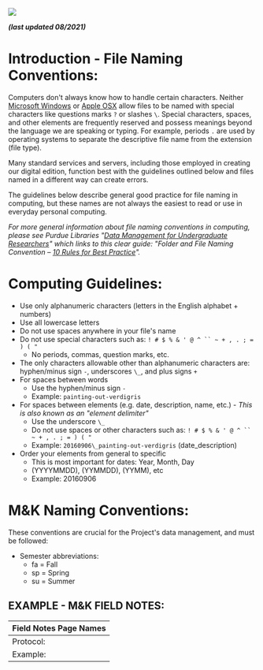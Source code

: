 ![](RackMultipart20230123-1-1moldw_html_41dcfd466f763f85.png)

_**(last updated 08/2021)**_

# Introduction - File Naming Conventions:

Computers don't always know how to handle certain characters. Neither [Microsoft Windows](https://msdn.microsoft.com/en-us/library/windows/desktop/aa365247(v=vs.85).aspx) or [Apple OSX](https://support.apple.com/en-us/HT202808) allow files to be named with special characters like questions marks `?` or slashes `\`. Special characters, spaces, and other elements are frequently reserved and possess meanings beyond the language we are speaking or typing. For example, periods `.` are used by operating systems to separate the descriptive file name from the extension (file type).

Many standard services and servers, including those employed in creating our digital edition, function best with the guidelines outlined below and files named in a different way can create errors.

The guidelines below describe general good practice for file naming in computing, but these names are not always the easiest to read or use in everyday personal computing.

_For more general information about file naming conventions in computing, please see Purdue Libraries "_[_Data Management for Undergraduate Researchers_](http://guides.lib.purdue.edu/c.php?g=353013&p=2378293)_" which links to this clear guide: "Folder and File Naming Convention –_ [_10 Rules for Best Practice_](http://www.exadox.com/en/articles/file-naming-convention-ten-rules-best-practice)_"._

# Computing Guidelines:

- Use only alphanumeric characters (letters in the English alphabet + numbers)
- Use all lowercase letters
- Do not use spaces anywhere in your file's name
- Do not use special characters such as: `! # $ % & ' @ ^ `` ~ + , . ; = ) ( "`
  - No periods, commas, question marks, etc.
- The only characters allowable other than alphanumeric characters are: hyphen/minus sign `-`, underscores `\_`, and plus signs `+`
- For spaces between words
  - Use the hyphen/minus sign `-`
  - Example: `painting-out-verdigris`
- For spaces between elements (e.g. date, description, name, etc.) - _This is also known as an "element delimiter"_
  - Use the underscore `\_`
  - Do not use spaces or other characters such as: `! # $ % & ' @ ^ `` ~ + , . ; = ) ( "`
  - Example: `20160906\_painting-out-verdigris` (date\_description)
- Order your elements from general to specific
  - This is most important for dates: Year, Month, Day
  - (YYYYMMDD), (YYMMDD), (YYMM), etc
  - Example: 20160906

# M&K Naming Conventions:

These conventions are crucial for the Project's data management, and must be followed:

- Semester abbreviations:
  - fa = Fall
  - sp = Spring
  - su = Summer

## EXAMPLE - M&K FIELD NOTES:


| Field Notes Page Names |
| --- |
| Protocol: | _[semester abbreviation][year]\_ [last name]\_[first name]\_[topic]_ |
| Example: | fa21\_rosenkranz\_naomi\_bread-making |
